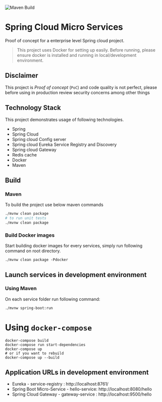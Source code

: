 ![Maven Build](https://github.com/rdangi/spring-cloud-micro-services/workflows/Maven%20Build/badge.svg)

# Spring Cloud Micro Services

Proof of concept for a enterprise level Spring cloud project.

> This project uses Docker for setting up easily. 
> Before running, please ensure docker is installed and running in local/development environment.

## Disclaimer

This project is *Proof of concept* (`PoC`) and code quality is not perfect, please before using in production review security concerns among other things

## Technology Stack
This project demonstrates usage of following technologies. 

* Spring
* Spring Cloud
* Spring cloud Config server 
* Spring cloud Eureka Service Registry and Discovery
* Spring cloud Gateway
* Redis cache
* Docker
* Maven

## Build

### Maven

To build the project use below maven commands

```sh
./mvnw clean package
# to run unit tests
./mvnw clean package
```

### Build Docker images

Start building docker images for every services, simply run following command on root directory.

```shell
./mvnw clean package -Pdocker
```

## Launch services in development environment

### Using Maven

On each service folder run following command:

```sh
./mvnw spring-boot:run
```

# Using `docker-compose`

```shell
docker-compose build
docker-compose run start-dependencies
docker-compose up
# or if you want to rebuild
docker-compose up --build
```

## Application URLs in development environment

* Eureka - service-registry : http://localhost:8761/
* Spring Boot Micro-Service - hello-service: http://localhost:8080/hello
* Spring Cloud Gateway - gateway-service : http://localhost:9500/hello
